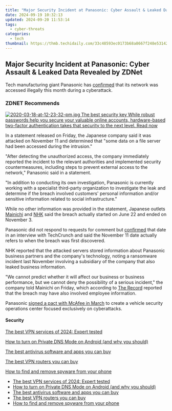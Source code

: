 ```yaml
---
title: "Major Security Incident at Panasonic: Cyber Assault & Leaked Data Revealed by ZDNet"
date: 2024-09-19 10:32:13
updated: 2024-09-20 11:53:14
tags:
  - cyber-threats
categories:
  - tech
thumbnail: https://thmb.techidaily.com/33c48593ec0173b68a8667f248e53142d39bc8c3611fadd3a7f85564f8ade76e.jpg
---
```


## Major Security Incident at Panasonic: Cyber Assault & Leaked Data Revealed by ZDNet

Tech manufacturing giant Panasonic has [confirmed](https://news.panasonic.com/global/press/data/2021/11/en211126-4/en211126-4-1.pdf) that its network was accessed illegally this month during a cyberattack. 

### **ZDNET** Recommends

[![2020-03-18-at-12-23-32-pm.jpg](https://www.zdnet.com/a/img/resize/3c34ebf72342b1f0704550e1e2edf445f0628572/2020/03/18/7c2e2258-7566-4e66-9059-a1a8aedf00b4/2020-03-18-at-12-23-32-pm.jpg?auto=webp&fit=crop&frame=1&height=238.5&width=459) The best security key While robust passwords help you secure your valuable online accounts, hardware-based two-factor authentication takes that security to the next level.  Read now](https://www.zdnet.com/article/best-security-key/)

In a statement released on Friday, the Japanese company said it was attacked on November 11 and determined that "some data on a file server had been accessed during the intrusion." 

"After detecting the unauthorized access, the company immediately reported the incident to the relevant authorities and implemented security countermeasures, including steps to prevent external access to the network," Panasonic said in a statement. 

"In addition to conducting its own investigation, Panasonic is currently working with a specialist third-party organization to investigate the leak and determine if the breach involved customers' personal information and/or sensitive information related to social infrastructure." 

While no other information was provided in the statement, Japanese outlets [Mainichi](https://mainichi.jp/articles/20211126/k00/00m/040/326000c) and [NHK](https://www3.nhk.or.jp/news/html/20211126/k10013363971000.html) said the breach actually started on June 22 and ended on November 3\. 

Panasonic did not respond to requests for comment but [confirmed](https://techcrunch.com/2021/11/29/panasonic-data-breach/) that date in an interview with TechCrunch and said the November 11 date actually refers to when the breach was first discovered. 

NHK reported that the attacked servers stored information about Panasonic business partners and the company's technology, noting a ransomware incident last November involving a subsidiary of the company that also leaked business information. 

"We cannot predict whether it will affect our business or business performance, but we cannot deny the possibility of a serious incident," the company told Mainichi on Friday, which according to [The Record](https://therecord.media/panasonic-discloses-four-months-long-data-breach/) reported that the breach may have also involved employee information. 

Panasonic [signed a pact with McAfee in March](https://www.zdnet.com/article/panasonic-mcafee-team-up-to-tackle-vehicle-cybersecurity/) to create a vehicle security operations center focused exclusively on cyberattacks. 

#### Security

[The best VPN services of 2024: Expert tested](https://www.zdnet.com/article/best-vpn/ "The best VPN services of 2024: Expert tested")

[How to turn on Private DNS Mode on Android (and why you should)](https://www.zdnet.com/article/how-to-turn-on-private-dns-mode-on-android-and-why-you-should/ "How to turn on Private DNS Mode on Android (and why you should)")

[The best antivirus software and apps you can buy](https://www.zdnet.com/article/best-antivirus/ "The best antivirus software and apps you can buy")

[The best VPN routers you can buy](https://www.zdnet.com/article/best-vpn-router/ "The best VPN routers you can buy")

[How to find and remove spyware from your phone](https://www.zdnet.com/article/how-to-find-and-remove-spyware-from-your-phone/ "How to find and remove spyware from your phone")

* [The best VPN services of 2024: Expert tested](https://www.zdnet.com/article/best-vpn/ "The best VPN services of 2024: Expert tested")
* [How to turn on Private DNS Mode on Android (and why you should)](https://www.zdnet.com/article/how-to-turn-on-private-dns-mode-on-android-and-why-you-should/ "How to turn on Private DNS Mode on Android (and why you should)")
* [The best antivirus software and apps you can buy](https://www.zdnet.com/article/best-antivirus/ "The best antivirus software and apps you can buy")
* [The best VPN routers you can buy](https://www.zdnet.com/article/best-vpn-router/ "The best VPN routers you can buy")
* [How to find and remove spyware from your phone](https://www.zdnet.com/article/how-to-find-and-remove-spyware-from-your-phone/ "How to find and remove spyware from your phone")

<ins class="adsbygoogle"
     style="display:block"
     data-ad-format="autorelaxed"
     data-ad-client="ca-pub-7571918770474297"
     data-ad-slot="1223367746"></ins>



<ins class="adsbygoogle"
     style="display:block"
     data-ad-client="ca-pub-7571918770474297"
     data-ad-slot="8358498916"
     data-ad-format="auto"
     data-full-width-responsive="true"></ins>
